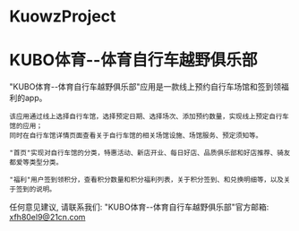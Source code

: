 # KuowzProject
# KUBO体育--体育自行车越野俱乐部

  "KUBO体育--体育自行车越野俱乐部"应用是一款线上预约自行车场馆和签到领福利的app。
    
    该应用通过线上选择自行车馆，选择预定日期、选择场次、添加预约数量，实现线上预定自行车馆的应用；
    同时在自行车馆详情页面查看关于自行车馆的相关场馆设施、场馆服务、预定须知等。
    
    "首页"实现对自行车馆的分类，特惠活动、新店开业、每日好店、品质俱乐部和好店推荐、骑友都爱等类型分类。
    
    "福利"用户签到领积分，查看积分数量和积分福利列表，关于积分签到、和兑换明细等，以及关于签到的说明。

   任何意见建议, 请联系我们: 
   "KUBO体育--体育自行车越野俱乐部"官方邮箱: xfh80el9@21cn.com
